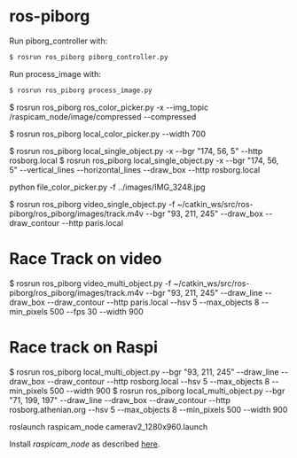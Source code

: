 # ros-piborg 


Run piborg_controller with:
```bash
$ rosrun ros_piborg piborg_controller.py
```

Run process_image with:
```bash
$ rosrun ros_piborg process_image.py
```

$ rosrun ros_piborg ros_color_picker.py -x --img_topic /raspicam_node/image/compressed --compressed 


$ rosrun ros_piborg local_color_picker.py --width 700

$ rosrun ros_piborg local_single_object.py -x --bgr "174, 56, 5" --http rosborg.local
$ rosrun ros_piborg local_single_object.py -x --bgr "174, 56, 5" --vertical_lines --horizontal_lines --draw_box --http rosborg.local

python file_color_picker.py -f ../images/IMG_3248.jpg

$ rosrun ros_piborg video_single_object.py -f ~/catkin_ws/src/ros-piborg/ros_piborg/images/track.m4v --bgr "93, 211, 245" --draw_box --draw_contour --http paris.local

# Race Track on video
$ rosrun ros_piborg video_multi_object.py -f ~/catkin_ws/src/ros-piborg/ros_piborg/images/track.m4v --bgr "93, 211, 245" --draw_line --draw_box --draw_contour --http paris.local --hsv 5 --max_objects 8 --min_pixels 500 --fps 30 --width 900

# Race track on Raspi
$ rosrun ros_piborg local_multi_object.py --bgr "93, 211, 245" --draw_line  --draw_box --draw_contour --http rosborg.local --hsv 5 --max_objects 8 --min_pixels 500 --width 900
$ rosrun ros_piborg local_multi_object.py --bgr "71, 199, 197" --draw_line  --draw_box --draw_contour --http rosborg.athenian.org --hsv 5 --max_objects 8 --min_pixels 500 --width 900


roslaunch raspicam_node camerav2_1280x960.launch

Install *raspicam_node* as described [here](https://github.com/UbiquityRobotics/raspicam_node).